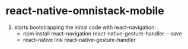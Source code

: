 # react-native-omnistack-mobile

1. starts bootstrapping the initial code with react-navigation:
    - npm install react-navigation react-native-gesture-handler --save
    - react-native link react-native-gesture-handler

